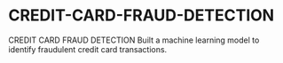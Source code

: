 # CREDIT-CARD-FRAUD-DETECTION
CREDIT CARD FRAUD DETECTION
Built a machine learning model to identify fraudulent credit card
transactions.
